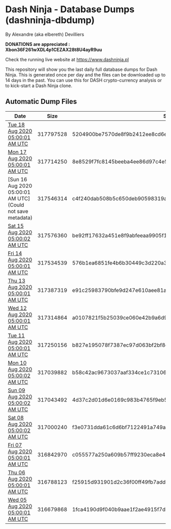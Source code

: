 # Dash Ninja - Database Dumps (dashninja-dbdump)
By Alexandre (aka elbereth) Devilliers

**DONATIONS are appreciated : Xbon36F261wXDL4p1CEZAX28t8U4ayR9uu**

Check the running live website at https://www.dashninja.pl

This repository will show you the last daily full database dumps for Dash Ninja. This is generated once per day and the files can be downloaded up to 14 days in the past.
You can use this for DASH crypto-currency analysis or to kick-start a Dash Ninja clone.


## Automatic Dump Files
| Date | Size | SHA256 |
|--|--|--|
| [Tue 18 Aug 2020 05:00:01 AM UTC]() | 317797528 | 5204900be7570de8f9b2412ee8cd6e9110f7be9108d2dc4f6f82d8fd6ba78327 | 
| [Mon 17 Aug 2020 05:00:01 AM UTC]() | 317714250 | 8e8529f7fc8145beeba4ee86d97c4e58266ebc0668a4a16c58f45ac63653f121 | 
| [Sun 16 Aug 2020 05:00:01 AM UTC](Could not save metadata) | 317546314 | c4f240dab508b5c650deb90598319a4a69c7a0929a50fafea6eb0f062da98500 | 
| [Sat 15 Aug 2020 05:00:02 AM UTC](https://transfer.sh/Oxdcm/dashninja-dbdump-20200815070002.tar.bz2) | 317576360 | be92ff17632a451e8f9abfeeaa9905f1d2219deba275087c2b13f011a0b9029d | 
| [Fri 14 Aug 2020 05:00:01 AM UTC]() | 317534539 | 576b1ea6851fe4b6b30449c3d220a3d6fdac44d41ad7a53b109d7198182c4427 | 
| [Thu 13 Aug 2020 05:00:01 AM UTC]() | 317387319 | e91c25983790bfe9d247e610aee81a183f9723f1f873e6d13626604e4c73bb3f | 
| [Wed 12 Aug 2020 05:00:01 AM UTC](https://transfer.sh/eIoBO/dashninja-dbdump-20200812070001.tar.bz2) | 317314864 | a0107821f5b25039ce060e42b9a6d9e7b52ac17275adc0dc4742889f6aaa0d26 | 
| [Tue 11 Aug 2020 05:00:01 AM UTC]() | 317250156 | b827e195078f7387ec97d063bf2bf8c48df188dafab18a569f194c3c6267a837 | 
| [Mon 10 Aug 2020 05:00:02 AM UTC](https://transfer.sh/q2R56/dashninja-dbdump-20200810070002.tar.bz2) | 317039882 | b58c42ac9673037aaf334ce1c7310641ee3bb460a698841ec8aece17679051c8 | 
| [Sun 09 Aug 2020 05:00:02 AM UTC]() | 317043492 | 4d37c2d01d6e0169c983b4765f9eb52b77b971b3c8e1be82ddf822bb0869781a | 
| [Sat 08 Aug 2020 05:00:02 AM UTC]() | 317000240 | f3e0731dda61c6d6bf7122491a749ae6b40b03835523f1e0fd0233c322e12e54 | 
| [Fri 07 Aug 2020 05:00:01 AM UTC]() | 316842970 | c055577a250a609b57ff9230eca8e4221cc8cad24b94184c67808e7e1df092c4 | 
| [Thu 06 Aug 2020 05:00:01 AM UTC](https://transfer.sh/Yixsf/dashninja-dbdump-20200806070001.tar.bz2) | 316788123 | f25915d931901d2c36f00ff49fb7add724cf38b2d7d74c358a6b98a9017a8f41 | 
| [Wed 05 Aug 2020 05:00:01 AM UTC]() | 316679868 | 1fca4190d9f040b9aae1f2ae4915f7d283cebd9ad1de8c837f462ff8eb80d680 | 
